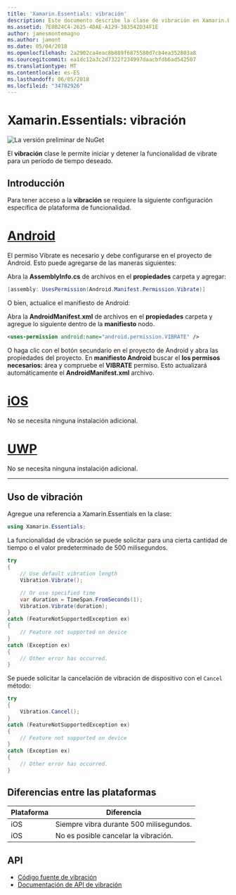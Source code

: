 ```yaml
---
title: 'Xamarin.Essentials: vibración'
description: Este documento describe la clase de vibración en Xamarin.Essentials, que le permite iniciar y detener la funcionalidad de vibrate para un período de tiempo deseado.
ms.assetid: 7E8B24C4-2625-4DAE-A129-383542D34F1E
author: jamesmontemagno
ms.author: jamont
ms.date: 05/04/2018
ms.openlocfilehash: 2a2902ca4eac8b889f6875580d7cb4ea352803a8
ms.sourcegitcommit: ea1dc12a3c2d7322f234997daacbfdb6ad542507
ms.translationtype: MT
ms.contentlocale: es-ES
ms.lasthandoff: 06/05/2018
ms.locfileid: "34782926"
---
```

# <a name="xamarinessentials-vibration"></a>Xamarin.Essentials: vibración

![La versión preliminar de NuGet](~/media/shared/pre-release.png)

El **vibración** clase le permite iniciar y detener la funcionalidad de vibrate para un período de tiempo deseado.

## <a name="getting-started"></a>Introducción

Para tener acceso a la **vibración** se requiere la siguiente configuración específica de plataforma de funcionalidad.

# <a name="androidtabandroid"></a>[Android](#tab/android)

El permiso Vibrate es necesario y debe configurarse en el proyecto de Android. Esto puede agregarse de las maneras siguientes:

Abra la **AssemblyInfo.cs** de archivos en el **propiedades** carpeta y agregar:

```csharp
[assembly: UsesPermission(Android.Manifest.Permission.Vibrate)]
```

O bien, actualice el manifiesto de Android:

Abra la **AndroidManifest.xml** de archivos en el **propiedades** carpeta y agregue lo siguiente dentro de la **manifiesto** nodo.

```xml
<uses-permission android:name="android.permission.VIBRATE" />
```

O haga clic con el botón secundario en el proyecto de Android y abra las propiedades del proyecto. En **manifiesto Android** buscar el **los permisos necesarios:** área y compruebe el **VIBRATE** permiso. Esto actualizará automáticamente el **AndroidManifest.xml** archivo.

# <a name="iostabios"></a>[iOS](#tab/ios)

No se necesita ninguna instalación adicional.

# <a name="uwptabuwp"></a>[UWP](#tab/uwp)

No se necesita ninguna instalación adicional.

-----

## <a name="using-vibration"></a>Uso de vibración

Agregue una referencia a Xamarin.Essentials en la clase:

```csharp
using Xamarin.Essentials;
```

La funcionalidad de vibración se puede solicitar para una cierta cantidad de tiempo o el valor predeterminado de 500 milisegundos.

```csharp
try
{
    // Use default vibration length
    Vibration.Vibrate();

    // Or use specified time
    var duration = TimeSpan.FromSeconds(1);
    Vibration.Vibrate(duration);
}
catch (FeatureNotSupportedException ex)
{
    // Feature not supported on device
}
catch (Exception ex)
{
    // Other error has occurred.
}
```

Se puede solicitar la cancelación de vibración de dispositivo con el `Cancel` método:

```csharp
try
{
    Vibration.Cancel();
}
catch (FeatureNotSupportedException ex)
{
    // Feature not supported on device
}
catch (Exception ex)
{
    // Other error has occurred.
}
```

## <a name="platform-differences"></a>Diferencias entre las plataformas

| Plataforma | Diferencia |
| --- | --- |
| iOS | Siempre vibra durante 500 milisegundos. |
| iOS | No es posible cancelar la vibración. |

## <a name="api"></a>API

- [Código fuente de vibración](https://github.com/xamarin/Essentials/tree/master/Xamarin.Essentials/Vibration)
- [Documentación de API de vibración](xref:Xamarin.Essentials.Vibration)
